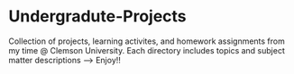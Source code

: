 # Undergradute-Projects

Collection of projects, learning activites, and homework assignments from my time @ Clemson University. Each directory includes topics and subject matter descriptions --> Enjoy!!
